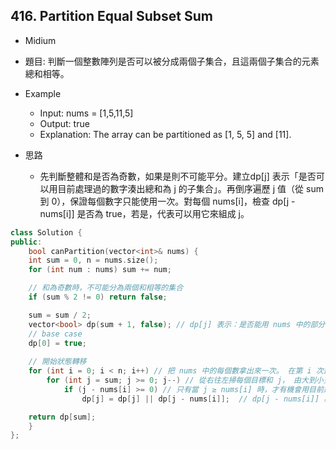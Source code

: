 ## 416. Partition Equal Subset Sum

- Midium
- 題目: 判斷一個整數陣列是否可以被分成兩個子集合，且這兩個子集合的元素總和相等。

- Example
    - Input: nums = [1,5,11,5]
    - Output: true
    - Explanation: The array can be partitioned as [1, 5, 5] and [11].

- 思路
    - 先判斷整體和是否為奇數，如果是則不可能平分。建立dp[j] 表示「是否可以用目前處理過的數字湊出總和為 j 的子集合」。再倒序遍歷 j 值（從 sum 到 0），保證每個數字只能使用一次。對每個 nums[i]，檢查 dp[j - nums[i]] 是否為 true，若是，代表可以用它來組成 j。

```cpp
class Solution {
public:
    bool canPartition(vector<int>& nums) {
    int sum = 0, n = nums.size();
    for (int num : nums) sum += num;

    // 和為奇數時，不可能分為兩個和相等的集合
    if (sum % 2 != 0) return false;

    sum = sum / 2;
    vector<bool> dp(sum + 1, false); // dp[j] 表示：是否能用 nums 中的部分元素湊出總和為 j
    // base case
    dp[0] = true;
    
    // 開始狀態轉移
    for (int i = 0; i < n; i++) // 把 nums 中的每個數拿出來一次。 在第 i 次迴圈結束時，dp 就代表「只用前 i+1 個數字能湊出的所有和」
        for (int j = sum; j >= 0; j--) // 從右往左掃每個目標和 j， 由大到小更新以確保同一次處理 nums[i] 時，它至多被放進背包一次
            if (j - nums[i] >= 0) // 只有當 j ≥ nums[i] 時，才有機會用目前這顆數字去湊出 j
                dp[j] = dp[j] || dp[j - nums[i]];  // dp[j - nums[i]] 為 true 代表：在不使用 nums[i] 的情況下已能湊出金額 j - nums[i]；現在再加上這個 nums[i]，就能達到 j。

    return dp[sum];
    }
};
